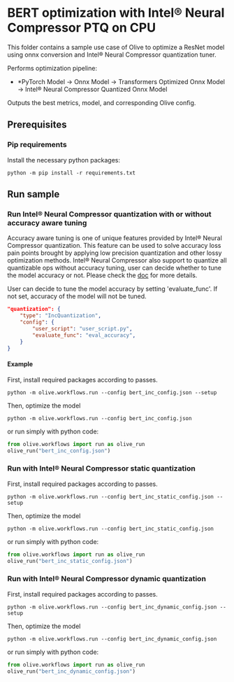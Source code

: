 # BERT optimization with Intel® Neural Compressor PTQ on CPU
This folder contains a sample use case of Olive to optimize a ResNet model using onnx conversion and Intel® Neural Compressor quantization tuner.

Performs optimization pipeline:
- *PyTorch Model -> Onnx Model -> Transformers Optimized Onnx Model -> Intel® Neural Compressor Quantized Onnx Model

Outputs the best metrics, model, and corresponding Olive config.

## Prerequisites
### Pip requirements
Install the necessary python packages:
```
python -m pip install -r requirements.txt
```

## Run sample
### Run Intel® Neural Compressor quantization with or without accuracy aware tuning

Accuracy aware tuning is one of unique features provided by Intel® Neural Compressor quantization. This feature can be used to solve accuracy loss pain points brought by applying low precision quantization and other lossy optimization methods. Intel® Neural Compressor also support to quantize all quantizable ops without accuracy tuning, user can decide whether to tune the model accuracy or not. Please check the [doc](https://github.com/intel/neural-compressor/blob/master/docs/source/quantization.md) for more details.

User can decide to tune the model accuracy by setting 'evaluate_func'. If not set, accuracy of the model will not be tuned.

```json
"quantization": {
    "type": "IncQuantization",
    "config": {
        "user_script": "user_script.py",
        "evaluate_func": "eval_accuracy",
    }
}
```

#### Example
First, install required packages according to passes.
```
python -m olive.workflows.run --config bert_inc_config.json --setup
```
Then, optimize the model
```
python -m olive.workflows.run --config bert_inc_config.json
```
or run simply with python code:
```python
from olive.workflows import run as olive_run
olive_run("bert_inc_config.json")
```

### Run with Intel® Neural Compressor static quantization
First, install required packages according to passes.
```
python -m olive.workflows.run --config bert_inc_static_config.json --setup
```
Then, optimize the model
```
python -m olive.workflows.run --config bert_inc_static_config.json
```
or run simply with python code:
```python
from olive.workflows import run as olive_run
olive_run("bert_inc_static_config.json")
```

### Run with Intel® Neural Compressor dynamic quantization
First, install required packages according to passes.
```
python -m olive.workflows.run --config bert_inc_dynamic_config.json --setup
```
Then, optimize the model
```
python -m olive.workflows.run --config bert_inc_dynamic_config.json
```
or run simply with python code:
```python
from olive.workflows import run as olive_run
olive_run("bert_inc_dynamic_config.json")
```
